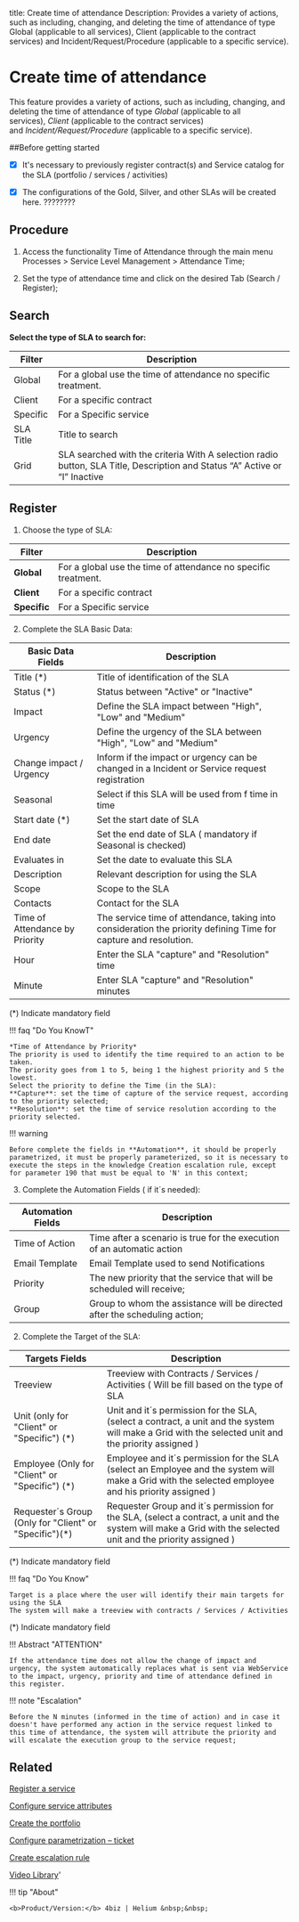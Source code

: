 title: Create time of attendance
Description: Provides a variety of actions, such as including, changing, and deleting the time of attendance of type Global (applicable to all services), Client (applicable to the contract services) and Incident/Request/Procedure (applicable to a specific service).

# Create time of attendance

This feature provides a variety of actions, such as including, changing, and deleting the time of attendance of type *Global* (applicable to all services), *Client* (applicable to the contract services) and *Incident/Request/Procedure* (applicable to a specific service).

##Before getting started

- [x] It's necessary to previously register contract(s) and Service catalog for the SLA (portfolio / services / activities)

- [x] The configurations of the Gold, Silver, and other SLAs will be created here. ????????

## Procedure

1.  Access the functionality Time of Attendance through the main menu Processes \> Service Level Management \> Attendance Time;

2.  Set the type of attendance time and click on the desired Tab (Search / Register);

## Search

**Select the type of SLA to search for:**

| **Filter** | **Description**                                                                                                            |
|------------|----------------------------------------------------------------------------------------------------------------------------|
| Global     | For a global use the time of attendance no specific treatment.                                                             |
| Client     | For a specific contract                                                                                                    |
| Specific   | For a Specific service                                                                                                     |
| SLA Title  | Title to search                                                                                                            |
| Grid       | SLA searched with the criteria With A selection radio button, SLA Title, Description and Status “A” Active or “I” Inactive |

## Register

1.  Choose the type of SLA:

| Filter       | Description                                                    |
|--------------|----------------------------------------------------------------|
| **Global**   | For a global use the time of attendance no specific treatment. |
| **Client**   | For a specific contract                                        |
| **Specific** | For a Specific service                                         |

2.  Complete the SLA Basic Data:

| **Basic Data Fields**          | **Description**                                                                                                  |
|--------------------------------|------------------------------------------------------------------------------------------------------------------|
| Title (\*)                     | Title of identification of the SLA                                                                               |
| Status (\*)                    | Status between "Active" or "Inactive"                                                                            |
| Impact                         | Define the SLA impact between "High", "Low" and "Medium"                                                         |
| Urgency                        | Define the urgency of the SLA between "High", "Low" and "Medium"                                                 |
| Change impact / Urgency        | Inform if the impact or urgency can be changed in a Incident or Service request registration                     |
| Seasonal                       | Select if this SLA will be used from f time in time                                                              |
| Start date (\*)                | Set the start date of SLA                                                                                        |
| End date                       | Set the end date of SLA ( mandatory if Seasonal is checked)                                                      |
| Evaluates in                   | Set the date to evaluate this SLA                                                                                |
| Description                    | Relevant description for using the SLA                                                                           |
| Scope                          | Scope to the SLA                                                                                                 |
| Contacts                       | Contact for the SLA                                                                                              |
| Time of Attendance by Priority | The service time of attendance, taking into consideration the priority defining Time for capture and resolution. |
| Hour                           | Enter the SLA "capture" and "Resolution" time                                                                    |
| Minute                         | Enter SLA "capture" and "Resolution" minutes                                                                     |

(\*) Indicate mandatory field

!!! faq "Do You KnowT"

    *Time of Attendance by Priority*
    The priority is used to identify the time required to an action to be taken.
    The priority goes from 1 to 5, being 1 the highest priority and 5 the lowest.
    Select the priority to define the Time (in the SLA):  
    **Capture**: set the time of capture of the service request, according to the priority selected;    
    **Resolution**: set the time of service resolution according to the priority selected.

!!! warning

    Before complete the fields in **Automation**, it should be properly parametrized, it must be properly parameterized, so it is necessary to execute the steps in the knowledge Creation escalation rule, except for parameter 190 that must be equal to 'N' in this context;

3.  Complete the Automation Fields ( if it´s needed):

| Automation Fields                                       | Description                                                                                                                                                    |
|---------------------------------------------------------|----------------------------------------------------------------------------------------------------------------------------------------------------------------|
| Time of Action                                          | Time after a scenario is true for the execution of an automatic action                                                                                         |
| Email Template                                          | Email Template used to send Notifications                                                                                                                      |
| Priority                                                | The new priority that the service that will be scheduled will receive;                                                                                         |
| Group                                                   | Group to whom the assistance will be directed after the scheduling action;                                                                                     |

2.  Complete the Target of the SLA:

| Targets Fields                                          | Description                                                                                                                                                    |
|---------------------------------------------------------|----------------------------------------------------------------------------------------------------------------------------------------------------------------|
| Treeview                                                | Treeview with Contracts / Services / Activities ( Will be fill based on the type of SLA                                                                        |
| Unit (only for "Client" or "Specific") (\*)             | Unit and it´s permission for the SLA, (select a contract, a unit and the system will make a Grid with the selected unit and the priority assigned )            |
| Employee (Only for "Client" or "Specific") (\*)         | Employee and it´s permission for the SLA (select an Employee and the system will make a Grid with the selected employee and his priority assigned )            |
| Requester´s Group (Only for "Client" or "Specific")(\*) | Requester Group and it´s permission for the SLA, (select a contract, a unit and the system will make a Grid with the selected unit and the priority assigned ) |

(\*) Indicate mandatory field

!!! faq "Do You Know"

    Target is a place where the user will identify their main targets for using the SLA
    The system will make a treeview with contracts / Services / Activities

(\*) Indicate mandatory field

!!! Abstract "ATTENTION"

    If the attendance time does not allow the change of impact and urgency, the system automatically replaces what is sent via WebService to the impact, urgency, priority and time of attendance defined in this register.

!!! note "Escalation"

    Before the N minutes (informed in the time of action) and in case it doesn't have performed any action in the service request linked to this time of attendance, the system will attribute the priority and will escalate the execution group to the service request;

## Related

[Register a service](/en-us/4biz-helium/processes/portfolio-and-catalog/use/register-a-service.html)

[Configure service attributes](/en-us/4biz-helium/processes/portfolio-and-catalog/use/configure-services-attributes.html)

[Create the portfolio](/en-us/4biz-helium/processes/portfolio-and-catalog/use/create-the-portfolio.html)

[Configure parametrization – ticket](/en-us/4biz-helium/platform-administration/parameters-list/configure-parametrization-ticket.html)

[Create escalation rule](/en-us/4biz-helium/processes/tickets/use/create-escalation-rule.html)


<i class='fa fa-youtube-play  fa-2x' style='color:#97ce17;vertical-align: middle;'> </i> [Video Library](https://www.youtube.com/playlist?list=PLB5qK2uzf2RMDKjZH8augISpB17EQqrrc)'

!!! tip "About"

    <b>Product/Version:</b> 4biz | Helium &nbsp;&nbsp;
